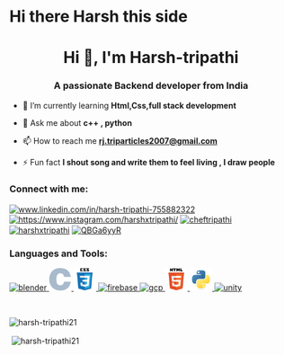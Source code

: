 # Hi there Harsh this side
<h1 align="center">Hi 👋, I'm Harsh-tripathi</h1>
<h3 align="center">A passionate Backend developer from India</h3>

- 🌱 I’m currently learning **Html,Css,full stack development**

- 💬 Ask me about **c++ , python**

- 📫 How to reach me **rj.triparticles2007@gmail.com**

- ⚡ Fun fact **I shout song and write them to feel living , I draw people**

<h3 align="left">Connect with me:</h3>
<p align="left">
<a href="https://linkedin.com/in/www.linkedin.com/in/harsh-tripathi-755882322" target="blank"><img align="center" src="https://raw.githubusercontent.com/rahuldkjain/github-profile-readme-generator/master/src/images/icons/Social/linked-in-alt.svg" alt="www.linkedin.com/in/harsh-tripathi-755882322" height="30" width="40" /></a>
<a href="https://instagram.com/https://www.instagram.com/harshxtripathi/" target="blank"><img align="center" src="https://raw.githubusercontent.com/rahuldkjain/github-profile-readme-generator/master/src/images/icons/Social/instagram.svg" alt="https://www.instagram.com/harshxtripathi/" height="30" width="40" /></a>
<a href="https://www.codechef.com/users/cheftripathi" target="blank"><img align="center" src="https://cdn.jsdelivr.net/npm/simple-icons@3.1.0/icons/codechef.svg" alt="cheftripathi" height="30" width="40" /></a>
<a href="https://auth.geeksforgeeks.org/user/harshxtripathi" target="blank"><img align="center" src="https://raw.githubusercontent.com/rahuldkjain/github-profile-readme-generator/master/src/images/icons/Social/geeks-for-geeks.svg" alt="harshxtripathi" height="30" width="40" /></a>
<a href="https://discord.gg/QBGa6yyR" target="blank"><img align="center" src="https://raw.githubusercontent.com/rahuldkjain/github-profile-readme-generator/master/src/images/icons/Social/discord.svg" alt="QBGa6yyR" height="30" width="40" /></a>
</p>

<h3 align="left">Languages and Tools:</h3>
<p align="left"> <a href="https://www.blender.org/" target="_blank" rel="noreferrer"> <img src="https://download.blender.org/branding/community/blender_community_badge_white.svg" alt="blender" width="40" height="40"/> </a> <a href="https://www.cprogramming.com/" target="_blank" rel="noreferrer"> <img src="https://raw.githubusercontent.com/devicons/devicon/master/icons/c/c-original.svg" alt="c" width="40" height="40"/> </a> <a href="https://www.w3schools.com/css/" target="_blank" rel="noreferrer"> <img src="https://raw.githubusercontent.com/devicons/devicon/master/icons/css3/css3-original-wordmark.svg" alt="css3" width="40" height="40"/> </a> <a href="https://firebase.google.com/" target="_blank" rel="noreferrer"> <img src="https://www.vectorlogo.zone/logos/firebase/firebase-icon.svg" alt="firebase" width="40" height="40"/> </a> <a href="https://cloud.google.com" target="_blank" rel="noreferrer"> <img src="https://www.vectorlogo.zone/logos/google_cloud/google_cloud-icon.svg" alt="gcp" width="40" height="40"/> </a> <a href="https://www.w3.org/html/" target="_blank" rel="noreferrer"> <img src="https://raw.githubusercontent.com/devicons/devicon/master/icons/html5/html5-original-wordmark.svg" alt="html5" width="40" height="40"/> </a> <a href="https://www.python.org" target="_blank" rel="noreferrer"> <img src="https://raw.githubusercontent.com/devicons/devicon/master/icons/python/python-original.svg" alt="python" width="40" height="40"/> </a> <a href="https://unity.com/" target="_blank" rel="noreferrer"> <img src="https://www.vectorlogo.zone/logos/unity3d/unity3d-icon.svg" alt="unity" width="40" height="40"/> </a> </p>
<br>
<p><img align="left" src="https://github-readme-stats.vercel.app/api/top-langs?username=harsh-tripathi21&show_icons=true&locale=en&layout=compact" alt="harsh-tripathi21" /></p>
<br>
<p>&nbsp;<img align="center" src="https://github-readme-stats.vercel.app/api?username=harsh-tripathi21&show_icons=true&locale=en" alt="harsh-tripathi21" /></p>
